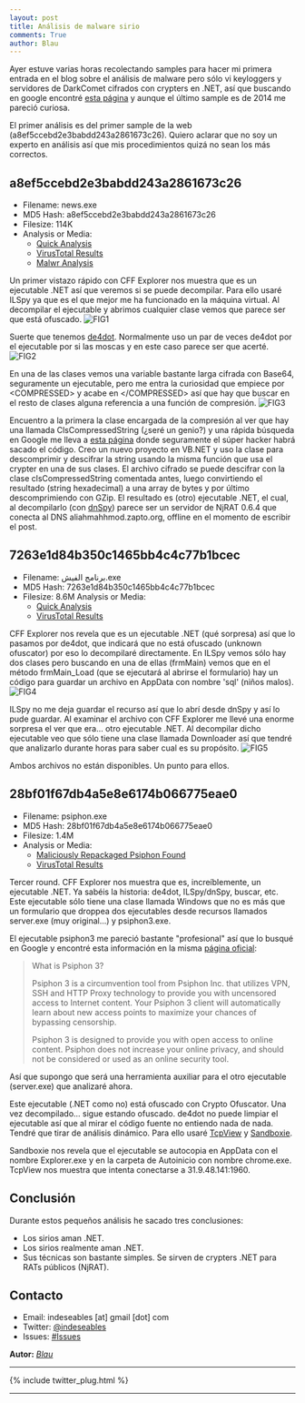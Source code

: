 ```yaml
---
layout: post
title: Análisis de malware sirio
comments: True
author: Blau
---
```

Ayer estuve varias horas recolectando samples para hacer mi primera entrada en el blog sobre el análisis de malware pero sólo vi keyloggers y servidores de DarkComet cifrados con crypters en .NET, así que buscando en google encontré [esta página](http://syrianmalware.com/) y aunque el último sample es de 2014 me pareció curiosa.

El primer análisis es del primer sample de la web (a8ef5ccebd2e3babdd243a2861673c26). Quiero aclarar que no soy un experto en análisis así que mis procedimientos quizá no sean los más correctos.

## a8ef5ccebd2e3babdd243a2861673c26
* Filename: news.exe
* MD5 Hash: a8ef5ccebd2e3babdd243a2861673c26
* Filesize: 114K
* Analysis or Media:
    * [Quick Analysis](https://docs.google.com/document/d/1LCfzNKtDwBn2BqKo_rvgCxMug8Ow-lZMBT89UFayAhI/edit?usp=sharing)
    * [VirusTotal Results](https://www.virustotal.com/en/file/039058cd0f349c8987a4a61a3de12660b78007235126ee75228933fda2343e4f/analysis/1412724921/)
    * [Malwr Analysis](https://malwr.com/analysis/YTE3YWRlNjZmMjlhNGNjZmI1YmRjNDQ3YmI1MjAyZjQ/)

Un primer vistazo rápido con CFF Explorer nos muestra que es un ejecutable .NET así que veremos si se puede decompilar. Para ello usaré ILSpy ya que es el que mejor me ha funcionado en la máquina virtual. Al decompilar el ejecutable y abrimos cualquier clase vemos que parece ser que está ofuscado.
![FIG1](https://i.gyazo.com/f4848a908ff3b9c0e8d80aa21a055a82.png)

Suerte que tenemos [de4dot](https://github.com/0xd4d/de4dot). Normalmente uso un par de veces de4dot por el ejecutable por si las moscas y en este caso parece ser que acerté.
![FIG2](https://i.gyazo.com/5d56ba4ffb3bcc74e430d09e881b84ae.png)

En una de las clases vemos una variable bastante larga cifrada con Base64, seguramente un ejecutable, pero me entra la curiosidad que empiece por \<COMPRESSED\> y acabe en \</COMPRESSED\> así que hay que buscar en el resto de clases alguna referencia a una función de compresión.
![FIG3](https://i.gyazo.com/8f663ac394688c72cea81f92a0c918a7.png)

Encuentro a la primera la clase encargada de la compresión al ver que hay una llamada ClsCompressedString (¿seré un genio?) y una rápida búsqueda en Google me lleva a [esta página](http://www.codeproject.com/Articles/27396/Easy-String-Compression-and-Encryption) donde seguramente el súper hacker habrá sacado el código. Creo un nuevo proyecto en VB.NET y uso la clase para descomprimir y descifrar la string usando la misma función que usa el crypter en una de sus clases. El archivo cifrado se puede descifrar con la clase clsCompressedString comentada antes, luego convirtiendo el resultado (string hexadecimal) a una array de bytes y por último descomprimiendo con GZip. El resultado es (otro) ejecutable .NET, el cual, al decompilarlo (con [dnSpy](https://github.com/0xd4d/dnSpy)) parece ser un servidor de NjRAT 0.6.4 que conecta al DNS aliahmahhmod.zapto.org, offline en el momento de escribir el post.

## 7263e1d84b350c1465bb4c4c77b1bcec
* Filename: برنامج الفيش.exe
* MD5 Hash: 7263e1d84b350c1465bb4c4c77b1bcec
* Filesize: 8.6M
Analysis or Media:
    * [Quick Analysis](https://docs.google.com/document/d/1DZvHVn1r_EOj53eYKhQ2jO4mHjR5oX1JbLoxqn-8VpM/edit?usp=sharing)
    * [VirusTotal Results](https://www.virustotal.com/en/file/20c52aedfe32d4a71bf5e3353cf3999ea95b3a43c7e40c8820b1b7d24b9e6cb5/analysis/1410845347/)
	
CFF Explorer nos revela que es un ejecutable .NET (qué sorpresa) así que lo pasamos por de4dot, que indicará que no está ofuscado (unknown ofuscator) por eso lo decompilaré directamente. En ILSpy vemos sólo hay dos clases pero buscando en una de ellas (frmMain) vemos que en el método frmMain_Load (que se ejecutará al abrirse el formulario) hay un código para guardar un archivo en AppData con nombre 'sql' (niños malos).
![FIG4](https://i.gyazo.com/c2797d41f78a506de6c48c1512ab3048.png)

ILSpy no me deja guardar el recurso así que lo abrí desde dnSpy y así lo pude guardar. Al examinar el archivo con CFF Explorer me llevé una enorme sorpresa el ver que era... otro ejecutable .NET. Al decompilar dicho ejecutable veo que sólo tiene una clase llamada Downloader así que tendré que analizarlo durante horas para saber cual es su propósito.
![FIG5](https://i.gyazo.com/1154346a2b7dc2ab49e3460c3d835fa7.png)

Ambos archivos no están disponibles. Un punto para ellos.

## 28bf01f67db4a5e8e6174b066775eae0 
* Filename: psiphon.exe 
* MD5 Hash: 28bf01f67db4a5e8e6174b066775eae0 
* Filesize: 1.4M 
* Analysis or Media:
    * [Maliciously Repackaged Psiphon Found](https://citizenlab.org/2014/03/maliciously-repackaged-psiphon/)
    * [VirusTotal Results](https://www.virustotal.com/en/file/1182ffd81b4ee9bed90ca490ca5bb258e19cce68175d1a69f054030db1075df6/analysis/)
	
Tercer round. CFF Explorer nos muestra que es, increíblemente, un ejecutable .NET. Ya sabéis la historia: de4dot, ILSpy/dnSpy, buscar, etc. Este ejecutable sólo tiene una clase llamada Windows que no es más que un formulario que droppea dos ejecutables desde recursos llamados server.exe (muy original...) y psiphon3.exe. 

El ejecutable psiphon3 me pareció bastante "profesional" así que lo busqué en Google y encontré esta información en la misma [página oficial](https://s3.amazonaws.com/f58p-mqce-k1yj/en.html):

>What is Psiphon 3?
>
>Psiphon 3 is a circumvention tool from Psiphon Inc. that utilizes VPN, SSH and HTTP Proxy technology to provide you with uncensored access to Internet content. Your Psiphon 3 client will automatically learn about new access points to maximize your chances of bypassing censorship.
>
>Psiphon 3 is designed to provide you with open access to online content. Psiphon does not increase your online privacy, and should not be considered or used as an online security tool.

Así que supongo que será una herramienta auxiliar para el otro ejecutable (server.exe) que analizaré ahora.

Este ejecutable (.NET como no) está ofuscado con Crypto Ofuscator. Una vez decompilado... sigue estando ofuscado. de4dot no puede limpiar el ejecutable así que al mirar el código fuente no entiendo nada de nada. Tendré que tirar de análisis dinámico. Para ello usaré [TcpView](https://technet.microsoft.com/en-us/sysinternals/tcpview.aspx) y [Sandboxie](http://www.sandboxie.com/).

Sandboxie nos revela que el ejecutable se autocopia en AppData con el nombre Explorer.exe y en la carpeta de Autoinicio con nombre chrome.exe. TcpView nos muestra que intenta conectarse a 31.9.48.141:1960.

## Conclusión
Durante estos pequeños análisis he sacado tres conclusiones:
* Los sirios aman .NET.
* Los sirios realmente aman .NET.
* Sus técnicas son bastante simples. Se sirven de crypters .NET para RATs públicos (NjRAT).
 
	
## Contacto
* Email: indeseables [at] gmail [dot] com
* Twitter: [@indeseables](http://twitter.com/)
* Issues: [#Issues](https://github.com/Indeseables/indeseables.github.io/issues)

**Autor:** [*Blau*](https://github.com/blau72)

___										


{% include twitter_plug.html %}

___
